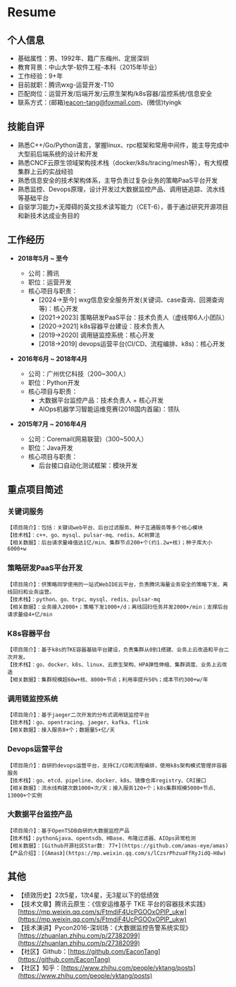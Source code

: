 # Resume

## 个人信息
- 基础属性：男、1992年、籍广东梅州、定居深圳
- 教育背景：中山大学-软件工程-本科（2015年毕业）
- 工作经验：9+年
- 目前就职：腾讯wxg-运营开发-T10
- 匹配岗位：运营开发/后端开发/云原生架构/k8s容器/监控系统/信息安全
- 联系方式：(邮箱)eacon-tang@foxmail.com、(微信)tyingk


## 技能自评
- 熟悉C++/Go/Python语言，掌握linux、rpc框架和常用中间件，能主导完成中大型前后端系统的设计和开发
- 熟悉CNCF云原生领域架构技术栈（docker/k8s/tracing/mesh等），有大规模集群上云的实战经验
- 熟悉信息安全的技术架构体系，主导负责过复杂业务的策略PaaS平台开发
- 熟悉监控、Devops原理，设计开发过大数据监控产品、调用链追踪、流水线等基础平台
- 自驱学习能力+无障碍的英文技术读写能力（CET-6），善于通过研究开源项目和新技术达成业务目的


## 工作经历
- **2018年5月 ~ 至今**
  - 公司：腾讯
  - 职位：运营开发
  - 核心项目与职责：
    - [2024→至今]  wxg信息安全服务开发(关键词、case查询、回溯查询等)：核心开发
    - [2021→2023] 策略研发PaaS平台：技术负责人（虚线带6人小团队）
    - [2020→2021] k8s容器平台建设：技术负责人
    - [2019→2020] 调用链监控系统：核心开发
    - [2018→2019] devops运营平台(CI/CD、流程编排、k8s)：核心开发


- **2016年6月 ~ 2018年4月**
  - 公司：广州优亿科技（200~300人）
  - 职位：Python开发
  - 核心项目与职责：
    - 大数据平台监控产品：技术负责人 + 核心开发
    - AIOps机器学习智能运维竞赛(2018国内首届)：领队

- **2015年7月 ~ 2016年4月**
  - 公司：Coremail(网易联营)（300~500人）
  - 职位：Java开发
  - 核心项目与职责：
    - 后台接口自动化测试框架：模块开发


## 重点项目简述

### 关键词服务
```
【项目简介】：包括：关键词web平台、后台过滤服务、种子互通服务等多个核心模块
【技术栈】：c++、go、mysql、pulsar-mq、redis、AC树算法
【相关数据】：后台请求量峰值达1亿/min、集群节点200+个(约1.2w+核)；种子库大小6000+w
```


### 策略研发PaaS平台开发
```
【项目简介】：供策略同学使用的一站式WebIDE云平台，负责腾讯海量业务安全的策略下发、离线回扫和业务运营。
【技术栈】：python、go、trpc、mysql、redis、pulsar-mq
【相关数据】：业务接入2000+；策略下发1000+/d；离线回扫任务并发2000+/min；支撑后台请求量级4+亿/min
```

### K8s容器平台
```
【项目简介】：基于k8s的TKE容器基础平台建设，负责集群从0到1搭建、业务上云改造和平台二次开发。
【技术栈】：go、docker、k8s、linux、云原生架构、HPA弹性伸缩、集群调度、业务上云改造
【相关数据】：集群规模超60w+核、8000+节点；利用率提升50%；成本节约300+w/年
```

### 调用链监控系统
```
【项目简介】：基于jaeger二次开发的分布式调用链监控平台
【技术栈】：go、opentracing、jaeger、kafka、flink
【相关数据】：接入服务8+个；数据量5+亿/天
```

### Devops运营平台
```
【项目简介】：自研的devops运营平台，支持CI/CD和流程编排，使用k8s架构模式管理非容器服务
【技术栈】：go、etcd、pipeline、docker、k8s、镜像仓库registry、CRI接口
【相关数据】：流水线构建次数1000+次/天；接入服务120+个；k8s集群规模5000+节点、13000+个实例
```


### 大数据平台监控产品
```
【项目简介】：基于OpenTSDB自研的大数据监控产品
【技术栈】：python&java、opentsdb、HBase、布隆过滤器、AIOps异常检测
【相关数据】：[Github开源社区Star数: 77+](https://github.com/amas-eye/amas)
【产品介绍】：[《Amas》](https://mp.weixin.qq.com/s/lCzsrPhzuaFfRyJidQ-H8w)
```


## 其他
- 【绩效历史】2次5星，1次4星，无3星以下的低绩效
- 【技术文章】腾讯云原生：《信安运维基于 TKE 平台的容器技术实践》[https://mp.weixin.qq.com/s/FtmdiF4UcPGOOxOPlP_ukw](https://mp.weixin.qq.com/s/FtmdiF4UcPGOOxOPlP_ukw)
- 【技术演讲】Pycon2016-深圳场：《大数据监控告警系统实现》[https://zhuanlan.zhihu.com/p/27382099](https://zhuanlan.zhihu.com/p/27382099)
- 【社区】Github：[https://github.com/EaconTang](https://github.com/EaconTang)
- 【社区】知乎：[https://www.zhihu.com/people/yktang/posts](https://www.zhihu.com/people/yktang/posts)
